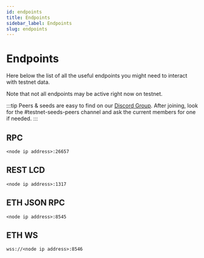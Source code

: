 ```yaml
---
id: endpoints
title: Endpoints
sidebar_label: Endpoints
slug: endpoints
---
```


# Endpoints
Here below the list of all the useful endpoints you might need to interact with testnet data.

Note that not all endpoints may be active right now on testnet.

:::tip
Peers & seeds are easy to find on our [Discord Group](https://discord.gg/S9EjfDKQ). After joining,
look for the #testnet-seeds-peers channel and ask the current members for one if needed.
:::

## RPC

`<node ip address>:26657`

## REST LCD

`<node ip address>:1317`

## ETH JSON RPC

`<node ip address>:8545`

## ETH WS

`wss://<node ip address>:8546`
